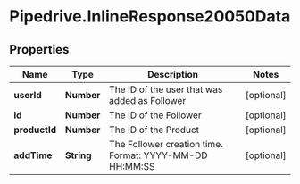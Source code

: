 # Pipedrive.InlineResponse20050Data

## Properties

Name | Type | Description | Notes
------------ | ------------- | ------------- | -------------
**userId** | **Number** | The ID of the user that was added as Follower | [optional] 
**id** | **Number** | The ID of the Follower | [optional] 
**productId** | **Number** | The ID of the Product | [optional] 
**addTime** | **String** | The Follower creation time. Format: YYYY-MM-DD HH:MM:SS | [optional] 


